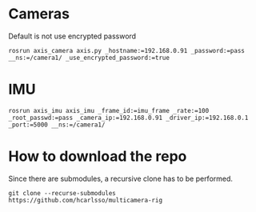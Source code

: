 # Cameras

Default is not use encrypted password

    rosrun axis_camera axis.py _hostname:=192.168.0.91 _password:=pass __ns:=/camera1/ _use_encrypted_password:=true

# IMU

    rosrun axis_imu axis_imu _frame_id:=imu_frame _rate:=100 _root_passwd:=pass _camera_ip:=192.168.0.91 _driver_ip:=192.168.0.1 _port:=5000 __ns:=/camera1/


# How to download the repo

Since there are submodules, a recursive clone has to be performed.

    git clone --recurse-submodules https://github.com/hcarlsso/multicamera-rig
